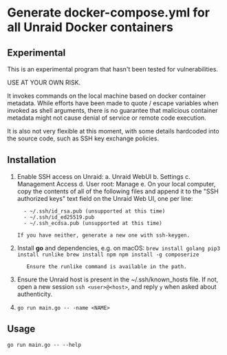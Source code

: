 # Generate docker-compose.yml for all Unraid Docker containers

## Experimental

This is an experimental program that hasn't been tested for vulnerabilities.

USE AT YOUR OWN RISK.

It invokes commands on the local machine based on docker container metadata.
While efforts have been made to quote / escape variables when invoked
as shell arguments, there is no guarantee that malicious container metadata
might not cause denial of service or remote code execution.

It is also not very flexible at this moment, with some details hardcoded
into the source code, such as SSH key exchange policies.

## Installation

1. Enable SSH access on Unraid:
    a. Unraid WebUI
    b. Settings
    c. Management Access
    d. User root: Manage
    e. On your local computer, copy the contents of all of the following
       files and append it to the "SSH authorized keys" text field on the
       Unraid Web UI, one per line:

         - ~/.ssh/id_rsa.pub (unsupported at this time)
         - ~/.ssh/id_ed25519.pub
         - ~/.ssh_ecdsa.pub (unsupported at this time)

       If you have neither, generate a new one with ssh-keygen.

2. Install **go** and dependencies, e.g. on macOS:
          ```
          brew install golang
          pip3 install runlike
          brew install npm
          npm install -g composerize
          ```

          Ensure the runlike command is available in the path.

3. Ensure the Unraid host is present in the ~/.ssh/known\_hosts file.
   If not, open a new session `ssh <user>@<host>`, and reply `y` when asked
   about authenticity.

4. `go run main.go -- -name <NAME>`

## Usage

```
go run main.go -- --help
```


